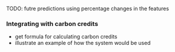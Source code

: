 TODO: futre predictions using percentage changes in the features
### Integrating with carbon credits
* get formula for calculating carbon credits 
* illustrate an example of how the system would be used